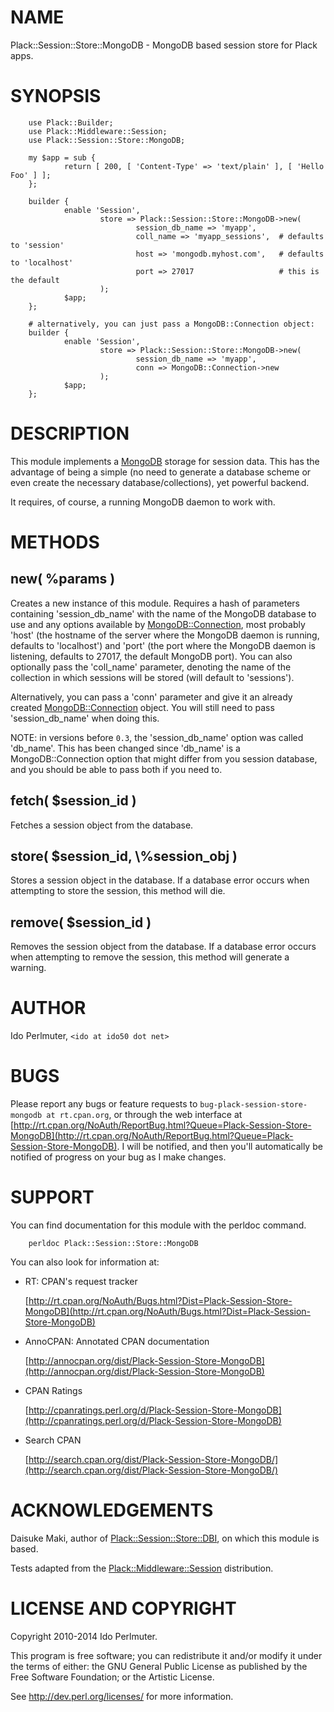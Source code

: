 # NAME

Plack::Session::Store::MongoDB - MongoDB based session store for Plack apps.

# SYNOPSIS

        use Plack::Builder;
        use Plack::Middleware::Session;
        use Plack::Session::Store::MongoDB;

        my $app = sub {
                return [ 200, [ 'Content-Type' => 'text/plain' ], [ 'Hello Foo' ] ];
        };

        builder {
                enable 'Session',
                        store => Plack::Session::Store::MongoDB->new(
                                session_db_name => 'myapp',
                                coll_name => 'myapp_sessions',  # defaults to 'session'
                                host => 'mongodb.myhost.com',   # defaults to 'localhost'
                                port => 27017                   # this is the default
                        );
                $app;
        };

        # alternatively, you can just pass a MongoDB::Connection object:
        builder {
                enable 'Session',
                        store => Plack::Session::Store::MongoDB->new(
                                session_db_name => 'myapp',
                                conn => MongoDB::Connection->new
                        );
                $app;
        };

# DESCRIPTION

This module implements a [MongoDB](https://metacpan.org/pod/MongoDB) storage for session data. This has the
advantage of being a simple (no need to generate a database scheme or even
create the necessary database/collections), yet powerful backend.

It requires, of course, a running MongoDB daemon to work with.

# METHODS

## new( %params )

Creates a new instance of this module. Requires a hash of parameters
containing 'session\_db\_name' with the name of the MongoDB database to use
and any options available by [MongoDB::Connection](https://metacpan.org/pod/MongoDB::Connection), most probably
'host' (the hostname of the server where the MongoDB daemon is running,
defaults to 'localhost') and 'port' (the port where the MongoDB daemon is
listening, defaults to 27017, the default MongoDB port). You can also
optionally pass the 'coll\_name' parameter, denoting the name of the collection
in which sessions will be stored (will default to 'sessions').

Alternatively, you can pass a 'conn' parameter and give it an already
created [MongoDB::Connection](https://metacpan.org/pod/MongoDB::Connection) object. You will still need to pass
'session\_db\_name' when doing this.

NOTE: in versions before `0.3`, the 'session\_db\_name' option was called 'db\_name'.
This has been changed since 'db\_name' is a MongoDB::Connection option
that might differ from you session database, and you should be able to
pass both if you need to.

## fetch( $session\_id )

Fetches a session object from the database.

## store( $session\_id, \\%session\_obj )

Stores a session object in the database. If a database error occurs when
attempting to store the session, this method will die.

## remove( $session\_id )

Removes the session object from the database. If a database error occurs
when attempting to remove the session, this method will generate a warning.

# AUTHOR

Ido Perlmuter, `<ido at ido50 dot net>`

# BUGS

Please report any bugs or feature requests to `bug-plack-session-store-mongodb at rt.cpan.org`, or through
the web interface at [http://rt.cpan.org/NoAuth/ReportBug.html?Queue=Plack-Session-Store-MongoDB](http://rt.cpan.org/NoAuth/ReportBug.html?Queue=Plack-Session-Store-MongoDB). I will be notified, and then you'll automatically be notified of progress on your bug as I make changes.

# SUPPORT

You can find documentation for this module with the perldoc command.

        perldoc Plack::Session::Store::MongoDB

You can also look for information at:

- RT: CPAN's request tracker

    [http://rt.cpan.org/NoAuth/Bugs.html?Dist=Plack-Session-Store-MongoDB](http://rt.cpan.org/NoAuth/Bugs.html?Dist=Plack-Session-Store-MongoDB)

- AnnoCPAN: Annotated CPAN documentation

    [http://annocpan.org/dist/Plack-Session-Store-MongoDB](http://annocpan.org/dist/Plack-Session-Store-MongoDB)

- CPAN Ratings

    [http://cpanratings.perl.org/d/Plack-Session-Store-MongoDB](http://cpanratings.perl.org/d/Plack-Session-Store-MongoDB)

- Search CPAN

    [http://search.cpan.org/dist/Plack-Session-Store-MongoDB/](http://search.cpan.org/dist/Plack-Session-Store-MongoDB/)

# ACKNOWLEDGEMENTS

Daisuke Maki, author of [Plack::Session::Store::DBI](https://metacpan.org/pod/Plack::Session::Store::DBI), on which this
module is based.

Tests adapted from the [Plack::Middleware::Session](https://metacpan.org/pod/Plack::Middleware::Session) distribution.

# LICENSE AND COPYRIGHT

Copyright 2010-2014 Ido Perlmuter.

This program is free software; you can redistribute it and/or modify it
under the terms of either: the GNU General Public License as published
by the Free Software Foundation; or the Artistic License.

See http://dev.perl.org/licenses/ for more information.
